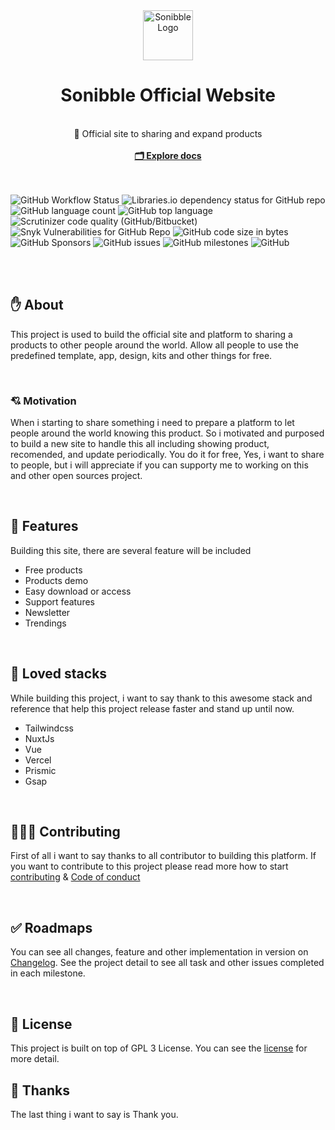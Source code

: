 <div id="top"/>

<!-- PROJECT INFO -->
<div align="center">
  <img src="https://github.com/sonibble/official-website/assets/54091887/7f546250-e476-4601-af32-b1c43adab577" alt="Sonibble Logo" height="80" width="80"/>
  <br/>
  <h1>Sonibble Official Website</h1>
  <br/>
  🎯 Official site to sharing and expand products
  <br/>
  <br/>
  <a href="https://github.com/sonibble/official-website"><strong>🗂️ Explore docs</strong></a>
</div>

<br/>
<br/>

<!-- All badge shields -->
![GitHub Workflow Status](https://img.shields.io/github/actions/workflow/status/sonibble/official-website/build)
![Libraries.io dependency status for GitHub repo](https://img.shields.io/librariesio/github/sonibble/official-website)
![GitHub language count](https://img.shields.io/github/languages/count/sonibble/official-website)
![GitHub top language](https://img.shields.io/github/languages/top/sonibble/official-website)
![Scrutinizer code quality (GitHub/Bitbucket)](https://img.shields.io/scrutinizer/quality/g/sonibble/official-website/main)
![Snyk Vulnerabilities for GitHub Repo](https://img.shields.io/snyk/vulnerabilities/github/sonibble/official-website)
![GitHub code size in bytes](https://img.shields.io/github/languages/code-size/sonibble/official-website)
![GitHub Sponsors](https://img.shields.io/github/sponsors/nyomansunima)
![GitHub issues](https://img.shields.io/github/issues/sonibble/official-website)
![GitHub milestones](https://img.shields.io/github/milestones/open/sonibble/official-website)
![GitHub](https://img.shields.io/github/license/sonibble/official-website)

<br/>
<br/>


<!-- ABOUT  -->
## ✋ About
This project is used to build the official site and platform to sharing a products to other people around the world. Allow all people to use the predefined template, app, design, kits and other things for free.

<br/>

### 💘 Motivation
When i starting to share something i need to prepare a platform to let people around the world knowing this product. So i motivated and purposed to build a new site to handle this all including showing product, recomended, and update periodically. You do it for free, Yes, i want to share to people, but i will appreciate if you can supporty me to working on this and other open sources project.


<br/>


## 🎉 Features
Building this site, there are several feature will be included

- Free products
- Products demo
- Easy download or access
- Support features
- Newsletter
- Trendings


<br/>


## 🥰 Loved stacks
While building this project, i want to say thank to this awesome stack and reference that help this project release faster and stand up until now. 

- Tailwindcss
- NuxtJs
- Vue
- Vercel
- Prismic
- Gsap


<br/>

## 🧑🏿‍💻 Contributing
First of all i want to say thanks to all contributor to building this platform. If you want to contribute to this project please read more how to start [contributing](./CONTRIBUTING.md) & [Code of conduct](./CODE_OF_CONDUCT.md)


<br/>

## ✅ Roadmaps
You can see all changes, feature and other implementation in version on [Changelog](./CHANGELOG.md). See the project detail to see all task and other issues completed in each milestone.

<br/>

## 🪪 License
This project is built on top of GPL 3 License. You can see the [license](./LICENSE.md) for more detail.


## 🎉 Thanks
The last thing i want to say is Thank you.



